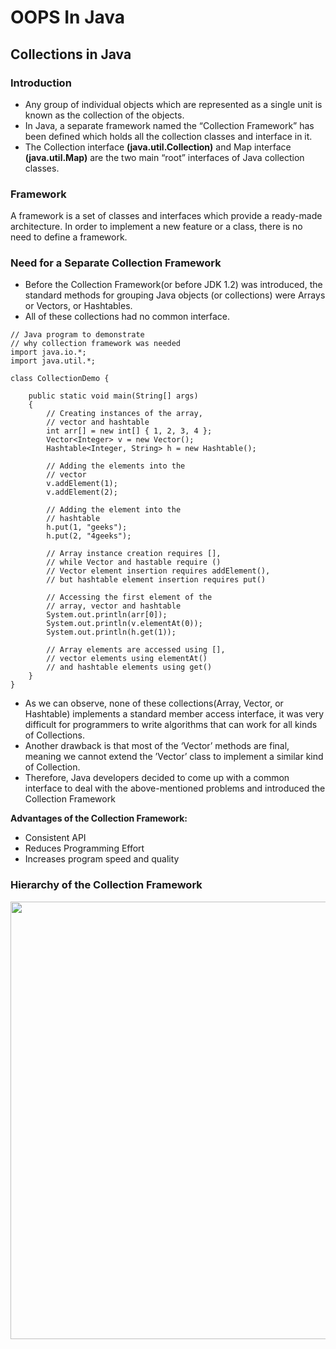 # OOPS In Java

## Collections in Java
### Introduction
- Any group of individual objects which are represented as a single unit is known as the collection of the objects.
- In Java, a separate framework named the “Collection Framework” has been defined which holds all the collection classes and interface in it.
- The Collection interface **(java.util.Collection)** and Map interface **(java.util.Map)** are the two main “root” interfaces of Java collection classes.

### Framework
A framework is a set of classes and interfaces which provide a ready-made architecture. In order to implement a new feature or a class, there is no need to define a framework.

### Need for a Separate Collection Framework
- Before the Collection Framework(or before JDK 1.2) was introduced, the standard methods for grouping Java objects (or collections) were Arrays or Vectors, or Hashtables. 
- All of these collections had no common interface.

```
// Java program to demonstrate
// why collection framework was needed
import java.io.*;
import java.util.*;

class CollectionDemo {

	public static void main(String[] args)
	{
		// Creating instances of the array,
		// vector and hashtable
		int arr[] = new int[] { 1, 2, 3, 4 };
		Vector<Integer> v = new Vector();
		Hashtable<Integer, String> h = new Hashtable();

		// Adding the elements into the
		// vector
		v.addElement(1);
		v.addElement(2);

		// Adding the element into the
		// hashtable
		h.put(1, "geeks");
		h.put(2, "4geeks");

		// Array instance creation requires [],
		// while Vector and hastable require ()
		// Vector element insertion requires addElement(),
		// but hashtable element insertion requires put()

		// Accessing the first element of the
		// array, vector and hashtable
		System.out.println(arr[0]);
		System.out.println(v.elementAt(0));
		System.out.println(h.get(1));

		// Array elements are accessed using [],
		// vector elements using elementAt()
		// and hashtable elements using get()
	}
}
```

- As we can observe, none of these collections(Array, Vector, or Hashtable) implements a standard member access interface, it was very difficult for programmers to write algorithms that can work for all kinds of Collections. 
- Another drawback is that most of the ‘Vector’ methods are final, meaning we cannot extend the ’Vector’ class to implement a similar kind of Collection. 
- Therefore, Java developers decided to come up with a common interface to deal with the above-mentioned problems and introduced the Collection Framework

**Advantages of the Collection Framework:**
- Consistent API
- Reduces Programming Effort
- Increases program speed and quality

### Hierarchy of the Collection Framework
<img src = "Hierachy-Collection-Framework.png" width = "700px">